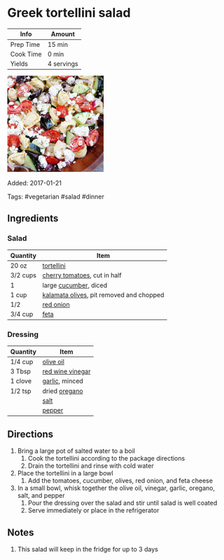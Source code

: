 # Greek tortellini salad

| Info      | Amount     |
| --------- | ---------- |
| Prep Time | 15 min     |
| Cook Time | 0 min      |
| Yields    | 4 servings |

![Greek tortellini salad](../_assets/greek-tortellini.jpg)

Added: 2017-01-21

Tags: #vegetarian #salad #dinner

## Ingredients

### Salad

| Quantity | Item                                                                          |
| -------- | ----------------------------------------------------------------------------- |
| 20 oz    | [tortellini](../Ingredients/tortellini.md)                                    |
| 3/2 cups | [cherry tomatoes](../Ingredients/cherry%20tomato.md), cut in half             |
| 1        | large [cucumber](../Ingredients/cucumber.md), diced                           |
| 1 cup    | [kalamata olives](../Ingredients/kalamata-olives.md), pit removed and chopped |
| 1/2      | [red onion](../Ingredients/red%20onion.md)                                    |
| 3/4 cup  | [feta](../Ingredients/feta.md)                                                |

### Dressing

| Quantity | Item                                                       |
| -------- | ---------------------------------------------------------- |
| 1/4 cup  | [olive oil](../Ingredients/olive%20oil.md)                 |
| 3 Tbsp   | [red wine vinegar](../Ingredients/red%20wine%20vinegar.md) |
| 1 clove  | [garlic](../Ingredients/garlic.md), minced                 |
| 1/2 tsp  | dried [oregano](../Ingredients/oregano.md)                 |
|          | [salt](../Ingredients/salt.md)                             |
|          | [pepper](../Ingredients/pepper.md)                         |

## Directions

1. Bring a large pot of salted water to a boil
   1. Cook the tortellini according to the package directions
   2. Drain the tortellini and rinse with cold water
2. Place the tortellini in a large bowl
   1. Add the tomatoes, cucumber, olives, red onion, and feta cheese
3. In a small bowl, whisk together the olive oil, vinegar, garlic, oregano, salt, and pepper
   1. Pour the dressing over the salad and stir until salad is well coated
   2. Serve immediately or place in the refrigerator

## Notes

1. This salad will keep in the fridge for up to 3 days
